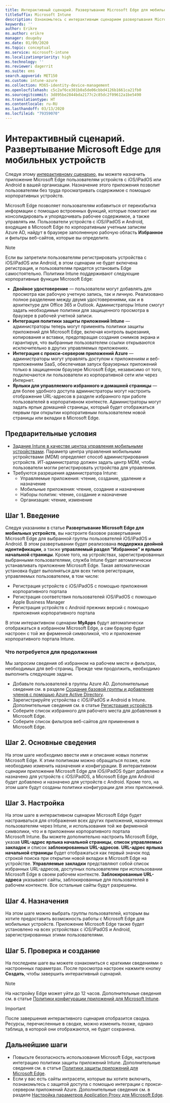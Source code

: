 ```yaml
---
title: Интерактивный сценарий. Развертывание Microsoft Edge для мобильных устройств
titleSuffix: Microsoft Intune
description: Ознакомьтесь с интерактивным сценарием развертывания Microsoft Edge для мобильных устройств с портала управления устройствами Microsoft 365.
keywords: ''
author: Erikre
ms.author: erikre
manager: dougeby
ms.date: 01/09/2020
ms.topic: conceptual
ms.service: microsoft-intune
ms.localizationpriority: high
ms.technology: ''
ms.reviewer: dagerrit
ms.suite: ems
search.appverid: MET150
ms.custom: intune-azure
ms.collection: M365-identity-device-management
ms.openlocfilehash: c5c2af6ce301b0a5de06cbbd4126b1661ca21fb0
ms.sourcegitcommit: 3d895be2844bda2177c2c85dc2f09612a1be5490
ms.translationtype: HT
ms.contentlocale: ru-RU
ms.lasthandoff: 03/13/2020
ms.locfileid: "79359070"
---
```

# <a name="guided-scenario---deploy-microsoft-edge-for-mobile"></a>Интерактивный сценарий. Развертывание Microsoft Edge для мобильных устройств

Следуя этому [интерактивному сценарию](guided-scenarios-overview.md), вы можете назначить приложение Microsoft Edge пользователям устройств с iOS/iPadOS или Android в вашей организации. Назначение этого приложения позволит пользователям без труда просматривать содержимое с помощью корпоративных устройств.

Microsoft Edge позволяет пользователям избавиться от переизбытка информации с помощью встроенных функций, которые помогают им консолидировать и упорядочивать рабочее содержимое, а также управлять им. Пользователи устройств с iOS/iPadOS и Android, входящие в Microsoft Edge по корпоративным учетным записям Azure AD, найдут в браузере заполненную рабочую область **Избранное** и фильтры веб-сайтов, которые вы определите.

> [!NOTE]
> Если вы запретили пользователям регистрировать устройства с iOS/iPadOS или Android, в этом сценарии не будет включена регистрация, и пользователям придется установить Edge самостоятельно.
Политики Intune поддерживают следующие корпоративные функции Microsoft Edge:

- **Двойное удостоверение** — пользователи могут добавлять для просмотра как рабочую учетную запись, так и личную. Реализовано полное разделение между двумя удостоверениями, как и в архитектуре для Office 365 и Outlook. Администраторы Intune смогут задать необходимые политики для защищенного просмотра в браузере в рабочей учетной записи.
- **Интеграция политики защиты приложений Intune** — администраторы теперь могут применять политики защиты приложений для Microsoft Edge, включая контроль вырезания, копирования и вставки, предотвращая создания снимков экрана и гарантируя, что выбранные пользователем ссылки открываются исключительно в других управляемых приложениях.
- **Интеграция с прокси-сервером приложений Azure** — администраторы могут управлять доступом к приложениям и веб-приложениям SaaS, обеспечивая запуск браузерных приложений только в защищенном браузере Microsoft Edge, независимо от того, подключаются ли пользователи из корпоративной сети или через Интернет.
- **Ярлыки для управляемого избранного и домашней страницы** — для более удобного доступа администраторы могут настроить отображение URL-адресов в разделе избранного при работе пользователей в корпоративном контексте. Администраторы могут задать ярлык домашней страницы, который будет отображаться первым при открытии корпоративным пользователем новой страницы или вкладки в Microsoft Edge.

## <a name="prerequisites"></a>Предварительные условия

- [Задание Intune в качестве центра управления мобильными устройствами](mdm-authority-set.md#set-mdm-authority-to-intune). Параметр центра управления мобильными устройствами (MDM) определяет способ администрирования устройств. ИТ-администратор должен задать центр MDM, чтобы пользователи могли регистрировать устройства для управления.
- Требуются разрешения администратора Intune:
  - Управляемые приложения: чтение, создание, удаление и назначение
  - Мобильные приложения: чтение, создание и назначение
  - Наборы политик: чтение, создание и назначение
  - Организация: чтение, изменение

## <a name="step-1---introduction"></a>Шаг 1. Введение

Следуя указаниям в статье **Развертывание Microsoft Edge для мобильных устройств**, вы настроите базовое развертывание Microsoft Edge для выбранной группы пользователей iOS/iPadOS и Android. В этом развертывании будет реализована **поддержка двойной идентификации**, а также **управляемый раздел "Избранное" и ярлыки начальной страницы**. Кроме того, на устройствах, зарегистрированных выбранными пользователями, служба Intune будет автоматически устанавливать приложение Microsoft Edge. Такая автоматическая установка будет выполняться для всех типов регистрации, управляемых пользователем, в том числе:

- Регистрация устройств с iOS/iPadOS с помощью приложения корпоративного портала
- Регистрация соответствия пользователей iOS/iPadOS с помощью Apple Business Manager
- Регистрация устройств с Android прежних версий с помощью приложения корпоративного портала

В этом интерактивном сценарии **MyApps** будут автоматически отображаться в избранном Microsoft Edge, а сам браузер будет настроен с той же фирменной символикой, что и приложение корпоративного портала Intune.

### <a name="what-you-will-need-to-continue"></a>Что потребуется для продолжения

Мы запросим сведения об избранном на рабочем месте и фильтрах, необходимых для веб-страниц. Прежде чем продолжить, необходимо выполнить следующие задачи.

- Добавьте пользователей в группы Azure AD. Дополнительные сведения см. в разделе [Создание базовой группы и добавление членов с помощью Azure Active Directory](https://go.microsoft.com/fwlink/?linkid=2102458).
- Зарегистрируйте устройства с iOS/iPadOS и Android в Intune. Дополнительные сведения см. в статье [Регистрация устройств](https://go.microsoft.com/fwlink/?linkid=2102547).
- Соберите список избранного для рабочего места для добавления в Microsoft Edge.
- Соберите список фильтров веб-сайтов для применения в Microsoft Edge.

## <a name="step-2---basics"></a>Шаг 2. Основные сведения

На этом шаге необходимо ввести имя и описание новых политик Microsoft Edge. К этим политикам можно обращаться позже, если необходимо изменить назначения и конфигурации. В интерактивном сценарии приложение Microsoft Edge для iOS/iPadOS будет добавлено и назначено для устройств с iOS/iPadOS, а Microsoft Edge для Android будет добавлено и назначено для устройств с Android. Кроме того, на этом шаге будут созданы политики конфигурации для этих приложений.

## <a name="step-3---configuration"></a>Шаг 3. Настройка

На этом шаге в интерактивном сценарии Microsoft Edge будет настраиваться для отображения всех других приложений, назначенных пользователям через Intune, и использования той же фирменной символики, что и в приложении корпоративного портала Microsoft Intune. Вы можете дополнительно настроить Microsoft Edge, указав **URL-адрес ярлыка начальной страницы**, **список управляемых закладок** и список **заблокированных URL-адресов**. **URL-адрес ярлыка начальной страницы** будет отображаться как первый значок под строкой поиска при открытии новой вкладки в Microsoft Edge на устройстве. **Управляемые закладки** представляют собой список избранных URL-адресов, доступных пользователям при использовании Microsoft Edge в своем рабочем контексте. **Заблокированные URL-адреса** указывают сайты, заблокированные для пользователей в рабочем контексте. Все остальные сайты будут разрешены.

## <a name="step-4---assignments"></a>Шаг 4. Назначения

На этом шаге можно выбрать группы пользователей, которым вы хотите предоставить возможность работы с Microsoft Edge для мобильных устройств. Приложение Microsoft Edge также будет установлено на всех устройствах с iOS/iPadOS и Android, зарегистрированных этими пользователями.

## <a name="step-5---review--create"></a>Шаг 5. Проверка и создание

На последнем шаге вы можете ознакомиться с краткими сведениями о настроенных параметрах. После просмотра настроек нажмите кнопку **Создать**, чтобы завершить интерактивный сценарий. 

> [!NOTE]
> На настройку Edge может уйти до 12 часов. Дополнительные сведения см. в статье [Политики конфигурации приложений для Microsoft Intune](../apps/app-configuration-policies-overview.md).

> [!IMPORTANT]
> После завершения интерактивного сценария отобразится сводка. Ресурсы, перечисленные в сводке, можно изменить позже, однако таблица, в которой они отображаются, не будет сохранена.

## <a name="next-steps"></a>Дальнейшие шаги

- Повысьте безопасность использования Microsoft Edge, настроив интеграцию политики защиты приложений Intune. Дополнительные сведения см. в статье [Политики защиты приложений для Microsoft Edge](../apps/manage-microsoft-edge.md#application-protection-policies-for-microsoft-edge).
- Если у вас есть сайты интрасети, которые вы хотите включить, познакомьтесь с защитой доступа с помощью интеграции с прокси-сервером приложений Azure. Дополнительные сведения см. в разделе [Настройка параметров Application Proxy для Microsoft Edge](../apps/manage-microsoft-edge.md#configure-application-proxy-settings-for-microsoft-edge).

